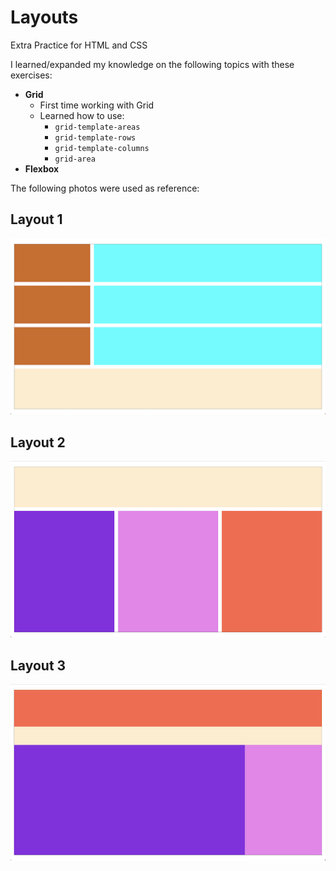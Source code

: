 # Layouts

Extra Practice for HTML and CSS 

I learned/expanded my knowledge on the following topics with these exercises:
- **Grid**
    - First time working with Grid
    - Learned how to use:
        - `grid-template-areas`
        - `grid-template-rows`
        - `grid-template-columns`
        - `grid-area`
- **Flexbox**

The following photos were used as reference:

## **Layout 1**
![Layout 1](./img/Layout%201.png)

## **Layout 2**
![Layout 2](./img/Layout%202.png)

## **Layout 3**
![Layout 3](./img/Layout%203.png)
